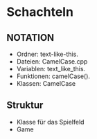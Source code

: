 # Schachteln

## NOTATION
- Ordner: text-like-this.
- Dateien: CamelCase.cpp
- Variablen: text_like_this.
- Funktionen: camelCase().
- Klassen: CamelCase

## Struktur 
- Klasse für das Spielfeld
- Game